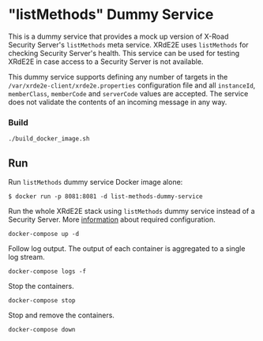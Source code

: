 # "listMethods" Dummy Service

This is a dummy service that provides a mock up version of X-Road Security Server's
 `listMethods` meta service. XRdE2E uses `listMethods` for checking Security
 Server's health. This service can be used for testing XRdE2E in case access
 to a Security Server is not available.

 This dummy service supports defining any number of targets in
 the ```/var/xrde2e-client/xrde2e.properties``` configuration file and all
 `instanceId`, `memberClass`, `memberCode` and `serverCode` values are accepted.
 The service does not validate the contents of an incoming message in any way.

 ### Build

 ```
 ./build_docker_image.sh
 ```

## Run

Run `listMethods` dummy service Docker image alone:

```
$ docker run -p 8081:8081 -d list-methods-dummy-service
```

Run the whole XRdE2E stack using `listMethods` dummy service instead of a
Security Server. More [information](../README.md#configuration) about required
configuration.

```
docker-compose up -d
```

Follow log output. The output of each container is aggregated to a single log stream.

```
docker-compose logs -f
```

Stop the containers.

```
docker-compose stop
```

Stop and remove the containers.

```
docker-compose down
```
